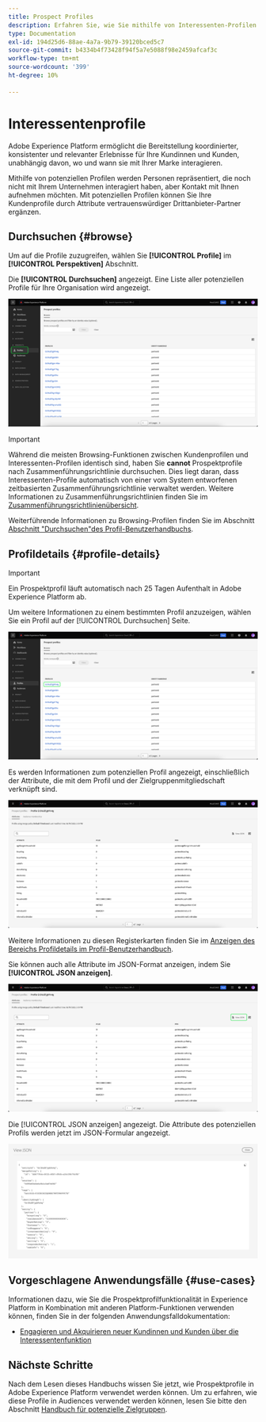 ```yaml
---
title: Prospect Profiles
description: Erfahren Sie, wie Sie mithilfe von Interessenten-Profilen Informationen über unbekannte Kunden mit Drittanbieterinformationen erfassen und verwenden können.
type: Documentation
exl-id: 194d25d6-88ae-4a7a-9b79-39120bced5c7
source-git-commit: b4334b4f73428f94f5a7e5088f98e2459afcaf3c
workflow-type: tm+mt
source-wordcount: '399'
ht-degree: 10%

---
```


# Interessentenprofile

Adobe Experience Platform ermöglicht die Bereitstellung koordinierter, konsistenter und relevanter Erlebnisse für Ihre Kundinnen und Kunden, unabhängig davon, wo und wann sie mit Ihrer Marke interagieren.

Mithilfe von potenziellen Profilen werden Personen repräsentiert, die noch nicht mit Ihrem Unternehmen interagiert haben, aber Kontakt mit Ihnen aufnehmen möchten. Mit potenziellen Profilen können Sie Ihre Kundenprofile durch Attribute vertrauenswürdiger Drittanbieter-Partner ergänzen.

## Durchsuchen {#browse}

Um auf die Profile zuzugreifen, wählen Sie **[!UICONTROL Profile]** im **[!UICONTROL Perspektiven]** Abschnitt.

Die **[!UICONTROL Durchsuchen]** angezeigt. Eine Liste aller potenziellen Profile für Ihre Organisation wird angezeigt.

![Die [!UICONTROL Profile] -Schaltfläche markiert ist, wird die [!UICONTROL Durchsuchen] Seite für Interessenten-Profile.](../images/prospect-profile/browse-profiles.png)

>[!IMPORTANT]
>
>Während die meisten Browsing-Funktionen zwischen Kundenprofilen und Interessenten-Profilen identisch sind, haben Sie **cannot** Prospektprofile nach Zusammenführungsrichtlinie durchsuchen. Dies liegt daran, dass Interessenten-Profile automatisch von einer vom System entworfenen zeitbasierten Zusammenführungsrichtlinie verwaltet werden. Weitere Informationen zu Zusammenführungsrichtlinien finden Sie im [Zusammenführungsrichtlinienübersicht](../merge-policies/overview.md).

Weiterführende Informationen zu Browsing-Profilen finden Sie im Abschnitt [Abschnitt &quot;Durchsuchen&quot;des Profil-Benutzerhandbuchs](./user-guide.md#browse-identity).

## Profildetails {#profile-details}

>[!IMPORTANT]
>
>Ein Prospektprofil läuft automatisch nach 25 Tagen Aufenthalt in Adobe Experience Platform ab.

Um weitere Informationen zu einem bestimmten Profil anzuzeigen, wählen Sie ein Profil auf der [!UICONTROL Durchsuchen] Seite.

![Ein Interessenten-Profil wird auf der Durchsuchen-Seite hervorgehoben.](../images/prospect-profile/select-specific-profile.png)

Es werden Informationen zum potenziellen Profil angezeigt, einschließlich der Attribute, die mit dem Profil und der Zielgruppenmitgliedschaft verknüpft sind.

![Die Seite mit den Profildetails des Interessenten wird angezeigt.](../images/prospect-profile/profile-details.png)

Weitere Informationen zu diesen Registerkarten finden Sie im [Anzeigen des Bereichs Profildetails im Profil-Benutzerhandbuch](./user-guide.md#profile-detail).

Sie können auch alle Attribute im JSON-Format anzeigen, indem Sie **[!UICONTROL JSON anzeigen]**.

![Die [!UICONTROL JSON anzeigen] wird auf der Seite mit den Profildetails des Interessenten-Profils markiert.](../images/prospect-profile/profile-select-view-json.png)

Die [!UICONTROL JSON anzeigen] angezeigt. Die Attribute des potenziellen Profils werden jetzt im JSON-Formular angezeigt.

![Die Attribute des potenziellen Profils werden im JSON-Formular angezeigt.](../images/prospect-profile/profile-view-json.png)

## Vorgeschlagene Anwendungsfälle {#use-cases}

Informationen dazu, wie Sie die Prospektprofilfunktionalität in Experience Platform in Kombination mit anderen Platform-Funktionen verwenden können, finden Sie in der folgenden Anwendungsfalldokumentation:

- [Engagieren und Akquirieren neuer Kundinnen und Kunden über die Interessentenfunktion](../../rtcdp/partner-data/prospecting.md)

## Nächste Schritte

Nach dem Lesen dieses Handbuchs wissen Sie jetzt, wie Prospektprofile in Adobe Experience Platform verwendet werden können. Um zu erfahren, wie diese Profile in Audiences verwendet werden können, lesen Sie bitte den Abschnitt [Handbuch für potenzielle Zielgruppen](../../segmentation/ui/prospect-audience.md).
